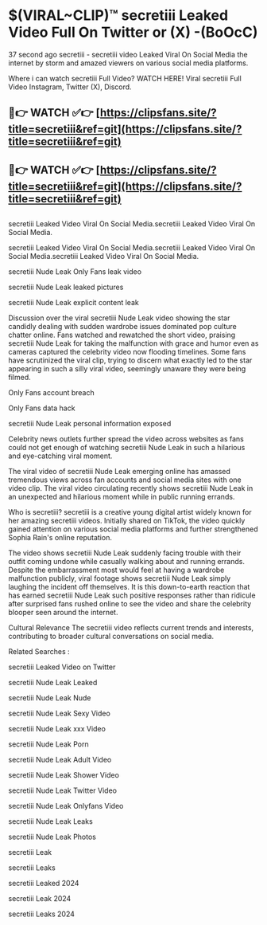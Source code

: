 # $(VIRAL~CLIP)™ secretiii Leaked Video Full On Twitter or (X) -(BoOcC)
37 second ago secretiii - secretiii video Leaked Viral On Social Media the internet by storm and amazed viewers on various social media platforms.

Where i can watch secretiii Full Video? WATCH HERE! Viral secretiii Full Video Instagram, Twitter (X), Discord.

## 🔴👉 WATCH ✅👉 [https://clipsfans.site/?title=secretiii&ref=git](https://clipsfans.site/?title=secretiii&ref=git)
## 🔴👉 WATCH ✅👉 [https://clipsfans.site/?title=secretiii&ref=git](https://clipsfans.site/?title=secretiii&ref=git)
##
secretiii Leaked Video Viral On Social Media.secretiii Leaked Video Viral On Social Media.

secretiii Leaked Video Viral On Social Media.secretiii Leaked Video Viral On Social Media.secretiii Leaked Video Viral On Social Media.

secretiii Nude Leak Only Fans leak video

secretiii Nude Leak leaked pictures

secretiii Nude Leak explicit content leak

Discussion over the viral secretiii Nude Leak video showing the star candidly dealing with sudden wardrobe issues dominated pop culture chatter online. Fans watched and rewatched the short video, praising secretiii Nude Leak for taking the malfunction with grace and humor even as cameras captured the celebrity video now flooding timelines. Some fans have scrutinized the viral clip, trying to discern what exactly led to the star appearing in such a silly viral video, seemingly unaware they were being filmed.


Only Fans account breach

Only Fans data hack

secretiii Nude Leak personal information exposed

Celebrity news outlets further spread the video across websites as fans could not get enough of watching secretiii Nude Leak in such a hilarious and eye-catching viral moment.


The viral video of secretiii Nude Leak emerging online has amassed tremendous views across fan accounts and social media sites with one video clip. The viral video circulating recently shows secretiii Nude Leak in an unexpected and hilarious moment while in public running errands.


Who is secretiii? secretiii is a creative young digital artist widely known for her amazing secretiii videos. Initially shared on TikTok, the video quickly gained attention on various social media platforms and further strengthened Sophia Rain's online reputation.

The video shows secretiii Nude Leak suddenly facing trouble with their outfit coming undone while casually walking about and running errands. Despite the embarrassment most would feel at having a wardrobe malfunction publicly, viral footage shows secretiii Nude Leak simply laughing the incident off themselves. It is this down-to-earth reaction that has earned secretiii Nude Leak such positive responses rather than ridicule after surprised fans rushed online to see the video and share the celebrity blooper seen around the internet.

Cultural Relevance The secretiii video reflects current trends and interests, contributing to broader cultural conversations on social media.

Related Searches :

secretiii Leaked Video on Twitter

secretiii Nude Leak Leaked

secretiii Nude Leak Nude

secretiii Nude Leak Sexy Video

secretiii Nude Leak xxx Video

secretiii Nude Leak Porn

secretiii Nude Leak Adult Video

secretiii Nude Leak Shower Video

secretiii Nude Leak Twitter Video

secretiii Nude Leak Onlyfans Video

secretiii Nude Leak Leaks

secretiii Nude Leak Photos

secretiii Leak

secretiii Leaks

secretiii Leaked 2024

secretiii Leak 2024

secretiii Leaks 2024
